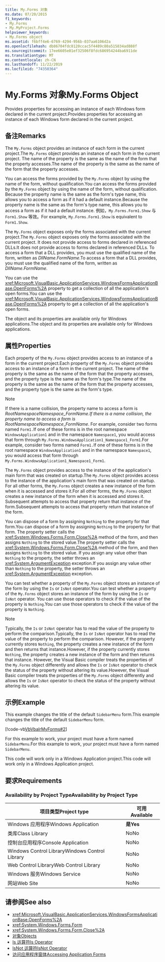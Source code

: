 ```yaml
---
title: My.Forms 对象
ms.date: 07/20/2015
f1_keywords:
- My.Forms
- My.MyProject.Forms
helpviewer_keywords:
- My.Forms object
ms.assetid: f6bff4e6-6769-4294-956b-037aa6106d2a
ms.openlocfilehash: db86704fdc8120ccac5f4489c80a515834ad888f
ms.sourcegitcommit: 17ee6605e01ef32506f8fdc686954244ba6911de
ms.translationtype: MT
ms.contentlocale: zh-CN
ms.lasthandoff: 11/22/2019
ms.locfileid: "74350364"
---
```

# <a name="myforms-object"></a><span data-ttu-id="bd000-102">My.Forms 对象</span><span class="sxs-lookup"><span data-stu-id="bd000-102">My.Forms Object</span></span>

<span data-ttu-id="bd000-103">Provides properties for accessing an instance of each Windows form declared in the current project.</span><span class="sxs-lookup"><span data-stu-id="bd000-103">Provides properties for accessing an instance of each Windows form declared in the current project.</span></span>

## <a name="remarks"></a><span data-ttu-id="bd000-104">备注</span><span class="sxs-lookup"><span data-stu-id="bd000-104">Remarks</span></span>

<span data-ttu-id="bd000-105">The `My.Forms` object provides an instance of each form in the current project.</span><span class="sxs-lookup"><span data-stu-id="bd000-105">The `My.Forms` object provides an instance of each form in the current project.</span></span> <span data-ttu-id="bd000-106">The name of the property is the same as the name of the form that the property accesses.</span><span class="sxs-lookup"><span data-stu-id="bd000-106">The name of the property is the same as the name of the form that the property accesses.</span></span>

<span data-ttu-id="bd000-107">You can access the forms provided by the `My.Forms` object by using the name of the form, without qualification.</span><span class="sxs-lookup"><span data-stu-id="bd000-107">You can access the forms provided by the `My.Forms` object by using the name of the form, without qualification.</span></span> <span data-ttu-id="bd000-108">Because the property name is the same as the form's type name, this allows you to access a form as if it had a default instance.</span><span class="sxs-lookup"><span data-stu-id="bd000-108">Because the property name is the same as the form's type name, this allows you to access a form as if it had a default instance.</span></span> <span data-ttu-id="bd000-109">例如，`My.Forms.Form1.Show` 与 `Form1.Show` 等效。</span><span class="sxs-lookup"><span data-stu-id="bd000-109">For example, `My.Forms.Form1.Show` is equivalent to `Form1.Show`.</span></span>

<span data-ttu-id="bd000-110">The `My.Forms` object exposes only the forms associated with the current project.</span><span class="sxs-lookup"><span data-stu-id="bd000-110">The `My.Forms` object exposes only the forms associated with the current project.</span></span> <span data-ttu-id="bd000-111">It does not provide access to forms declared in referenced DLLs.</span><span class="sxs-lookup"><span data-stu-id="bd000-111">It does not provide access to forms declared in referenced DLLs.</span></span> <span data-ttu-id="bd000-112">To access a form that a DLL provides, you must use the qualified name of the form, written as *DllName*.*FormName*.</span><span class="sxs-lookup"><span data-stu-id="bd000-112">To access a form that a DLL provides, you must use the qualified name of the form, written as *DllName*.*FormName*.</span></span>

<span data-ttu-id="bd000-113">You can use the <xref:Microsoft.VisualBasic.ApplicationServices.WindowsFormsApplicationBase.OpenForms%2A> property to get a collection of all the application's open forms.</span><span class="sxs-lookup"><span data-stu-id="bd000-113">You can use the <xref:Microsoft.VisualBasic.ApplicationServices.WindowsFormsApplicationBase.OpenForms%2A> property to get a collection of all the application's open forms.</span></span>

<span data-ttu-id="bd000-114">The object and its properties are available only for Windows applications.</span><span class="sxs-lookup"><span data-stu-id="bd000-114">The object and its properties are available only for Windows applications.</span></span>

## <a name="properties"></a><span data-ttu-id="bd000-115">属性</span><span class="sxs-lookup"><span data-stu-id="bd000-115">Properties</span></span>

<span data-ttu-id="bd000-116">Each property of the `My.Forms` object provides access to an instance of a form in the current project.</span><span class="sxs-lookup"><span data-stu-id="bd000-116">Each property of the `My.Forms` object provides access to an instance of a form in the current project.</span></span> <span data-ttu-id="bd000-117">The name of the property is the same as the name of the form that the property accesses, and the property type is the same as the form's type.</span><span class="sxs-lookup"><span data-stu-id="bd000-117">The name of the property is the same as the name of the form that the property accesses, and the property type is the same as the form's type.</span></span>

> [!NOTE]
> <span data-ttu-id="bd000-118">If there is a name collision, the property name to access a form is *RootNamespace*_*Namespace*\_*FormName*.</span><span class="sxs-lookup"><span data-stu-id="bd000-118">If there is a name collision, the property name to access a form is *RootNamespace*_*Namespace*\_*FormName*.</span></span> <span data-ttu-id="bd000-119">For example, consider two forms named `Form1.`If one of these forms is in the root namespace `WindowsApplication1` and in the namespace `Namespace1`, you would access that form through `My.Forms.WindowsApplication1_Namespace1_Form1`.</span><span class="sxs-lookup"><span data-stu-id="bd000-119">For example, consider two forms named `Form1.`If one of these forms is in the root namespace `WindowsApplication1` and in the namespace `Namespace1`, you would access that form through `My.Forms.WindowsApplication1_Namespace1_Form1`.</span></span>

<span data-ttu-id="bd000-120">The `My.Forms` object provides access to the instance of the application's main form that was created on startup.</span><span class="sxs-lookup"><span data-stu-id="bd000-120">The `My.Forms` object provides access to the instance of the application's main form that was created on startup.</span></span> <span data-ttu-id="bd000-121">For all other forms, the `My.Forms` object creates a new instance of the form when it is accessed and stores it.</span><span class="sxs-lookup"><span data-stu-id="bd000-121">For all other forms, the `My.Forms` object creates a new instance of the form when it is accessed and stores it.</span></span> <span data-ttu-id="bd000-122">Subsequent attempts to access that property return that instance of the form.</span><span class="sxs-lookup"><span data-stu-id="bd000-122">Subsequent attempts to access that property return that instance of the form.</span></span>

<span data-ttu-id="bd000-123">You can dispose of a form by assigning `Nothing` to the property for that form.</span><span class="sxs-lookup"><span data-stu-id="bd000-123">You can dispose of a form by assigning `Nothing` to the property for that form.</span></span> <span data-ttu-id="bd000-124">The property setter calls the <xref:System.Windows.Forms.Form.Close%2A> method of the form, and then assigns `Nothing` to the stored value.</span><span class="sxs-lookup"><span data-stu-id="bd000-124">The property setter calls the <xref:System.Windows.Forms.Form.Close%2A> method of the form, and then assigns `Nothing` to the stored value.</span></span> <span data-ttu-id="bd000-125">If you assign any value other than `Nothing` to the property, the setter throws an <xref:System.ArgumentException> exception.</span><span class="sxs-lookup"><span data-stu-id="bd000-125">If you assign any value other than `Nothing` to the property, the setter throws an <xref:System.ArgumentException> exception.</span></span>

<span data-ttu-id="bd000-126">You can test whether a property of the `My.Forms` object stores an instance of the form by using the `Is` or `IsNot` operator.</span><span class="sxs-lookup"><span data-stu-id="bd000-126">You can test whether a property of the `My.Forms` object stores an instance of the form by using the `Is` or `IsNot` operator.</span></span> <span data-ttu-id="bd000-127">You can use those operators to check if the value of the property is `Nothing`.</span><span class="sxs-lookup"><span data-stu-id="bd000-127">You can use those operators to check if the value of the property is `Nothing`.</span></span>

> [!NOTE]
> <span data-ttu-id="bd000-128">Typically, the `Is` or `IsNot` operator has to read the value of the property to perform the comparison.</span><span class="sxs-lookup"><span data-stu-id="bd000-128">Typically, the `Is` or `IsNot` operator has to read the value of the property to perform the comparison.</span></span> <span data-ttu-id="bd000-129">However, if the property currently stores `Nothing`, the property creates a new instance of the form and then returns that instance.</span><span class="sxs-lookup"><span data-stu-id="bd000-129">However, if the property currently stores `Nothing`, the property creates a new instance of the form and then returns that instance.</span></span> <span data-ttu-id="bd000-130">However, the Visual Basic compiler treats the properties of the `My.Forms` object differently and allows the `Is` or `IsNot` operator to check the status of the property without altering its value.</span><span class="sxs-lookup"><span data-stu-id="bd000-130">However, the Visual Basic compiler treats the properties of the `My.Forms` object differently and allows the `Is` or `IsNot` operator to check the status of the property without altering its value.</span></span>

## <a name="example"></a><span data-ttu-id="bd000-131">示例</span><span class="sxs-lookup"><span data-stu-id="bd000-131">Example</span></span>

<span data-ttu-id="bd000-132">This example changes the title of the default `SidebarMenu` form.</span><span class="sxs-lookup"><span data-stu-id="bd000-132">This example changes the title of the default `SidebarMenu` form.</span></span>

[!code-vb[VbVbalrMyForms#2](~/samples/snippets/visualbasic/VS_Snippets_VBCSharp/VbVbalrMyForms/VB/Class1.vb#2)]

<span data-ttu-id="bd000-133">For this example to work, your project must have a form named `SidebarMenu`.</span><span class="sxs-lookup"><span data-stu-id="bd000-133">For this example to work, your project must have a form named `SidebarMenu`.</span></span>

<span data-ttu-id="bd000-134">This code will work only in a Windows Application project.</span><span class="sxs-lookup"><span data-stu-id="bd000-134">This code will work only in a Windows Application project.</span></span>

## <a name="requirements"></a><span data-ttu-id="bd000-135">要求</span><span class="sxs-lookup"><span data-stu-id="bd000-135">Requirements</span></span>

### <a name="availability-by-project-type"></a><span data-ttu-id="bd000-136">Availability by Project Type</span><span class="sxs-lookup"><span data-stu-id="bd000-136">Availability by Project Type</span></span>

|<span data-ttu-id="bd000-137">项目类型</span><span class="sxs-lookup"><span data-stu-id="bd000-137">Project type</span></span>|<span data-ttu-id="bd000-138">可用</span><span class="sxs-lookup"><span data-stu-id="bd000-138">Available</span></span>|
|---|---|
|<span data-ttu-id="bd000-139">Windows 应用程序</span><span class="sxs-lookup"><span data-stu-id="bd000-139">Windows Application</span></span>|<span data-ttu-id="bd000-140">**是**</span><span class="sxs-lookup"><span data-stu-id="bd000-140">**Yes**</span></span>|
|<span data-ttu-id="bd000-141">类库</span><span class="sxs-lookup"><span data-stu-id="bd000-141">Class Library</span></span>|<span data-ttu-id="bd000-142">No</span><span class="sxs-lookup"><span data-stu-id="bd000-142">No</span></span>|
|<span data-ttu-id="bd000-143">控制台应用程序</span><span class="sxs-lookup"><span data-stu-id="bd000-143">Console Application</span></span>|<span data-ttu-id="bd000-144">No</span><span class="sxs-lookup"><span data-stu-id="bd000-144">No</span></span>|
|<span data-ttu-id="bd000-145">Windows Control Library</span><span class="sxs-lookup"><span data-stu-id="bd000-145">Windows Control Library</span></span>|<span data-ttu-id="bd000-146">No</span><span class="sxs-lookup"><span data-stu-id="bd000-146">No</span></span>|
|<span data-ttu-id="bd000-147">Web Control Library</span><span class="sxs-lookup"><span data-stu-id="bd000-147">Web Control Library</span></span>|<span data-ttu-id="bd000-148">No</span><span class="sxs-lookup"><span data-stu-id="bd000-148">No</span></span>|
|<span data-ttu-id="bd000-149">Windows 服务</span><span class="sxs-lookup"><span data-stu-id="bd000-149">Windows Service</span></span>|<span data-ttu-id="bd000-150">No</span><span class="sxs-lookup"><span data-stu-id="bd000-150">No</span></span>|
|<span data-ttu-id="bd000-151">网站</span><span class="sxs-lookup"><span data-stu-id="bd000-151">Web Site</span></span>|<span data-ttu-id="bd000-152">No</span><span class="sxs-lookup"><span data-stu-id="bd000-152">No</span></span>|

## <a name="see-also"></a><span data-ttu-id="bd000-153">请参阅</span><span class="sxs-lookup"><span data-stu-id="bd000-153">See also</span></span>

- <xref:Microsoft.VisualBasic.ApplicationServices.WindowsFormsApplicationBase.OpenForms%2A>
- <xref:System.Windows.Forms.Form>
- <xref:System.Windows.Forms.Form.Close%2A>
- [<span data-ttu-id="bd000-154">对象</span><span class="sxs-lookup"><span data-stu-id="bd000-154">Objects</span></span>](../../../visual-basic/language-reference/objects/index.md)
- [<span data-ttu-id="bd000-155">Is 运算符</span><span class="sxs-lookup"><span data-stu-id="bd000-155">Is Operator</span></span>](../../../visual-basic/language-reference/operators/is-operator.md)
- [<span data-ttu-id="bd000-156">IsNot 运算符</span><span class="sxs-lookup"><span data-stu-id="bd000-156">IsNot Operator</span></span>](../../../visual-basic/language-reference/operators/isnot-operator.md)
- [<span data-ttu-id="bd000-157">访问应用程序窗体</span><span class="sxs-lookup"><span data-stu-id="bd000-157">Accessing Application Forms</span></span>](../../../visual-basic/developing-apps/programming/accessing-application-forms.md)
